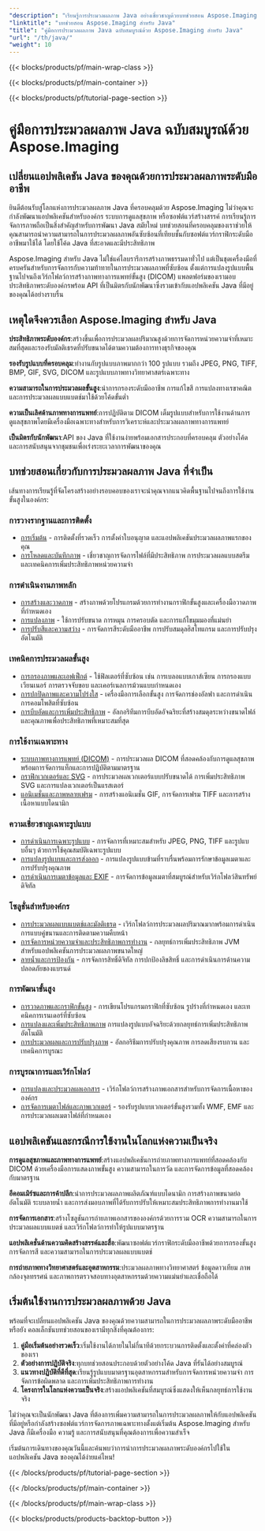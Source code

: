 ```yaml
---
"description": "เรียนรู้การประมวลผลภาพ Java อย่างเชี่ยวชาญด้วยบทช่วยสอน Aspose.Imaging เรียนรู้การแปลงภาพ การปรับปรุง การประมวลผล DICOM การทำงานแบบแบตช์ และเทคนิคการกรองขั้นสูงด้วยคำแนะนำทีละขั้นตอนที่ครอบคลุม"
"linktitle": "บทช่วยสอน Aspose.Imaging สำหรับ Java"
"title": "คู่มือการประมวลผลภาพ Java ฉบับสมบูรณ์ด้วย Aspose.Imaging สำหรับ Java"
"url": "/th/java/"
"weight": 10
---
```


{{< blocks/products/pf/main-wrap-class >}}

{{< blocks/products/pf/main-container >}}

{{< blocks/products/pf/tutorial-page-section >}}

# คู่มือการประมวลผลภาพ Java ฉบับสมบูรณ์ด้วย Aspose.Imaging

## เปลี่ยนแอปพลิเคชัน Java ของคุณด้วยการประมวลผลภาพระดับมืออาชีพ

ยินดีต้อนรับสู่โลกแห่งการประมวลผลภาพ Java ที่ครอบคลุมด้วย Aspose.Imaging ไม่ว่าคุณจะกำลังพัฒนาแอปพลิเคชันสำหรับองค์กร ระบบการดูแลสุขภาพ หรือซอฟต์แวร์สร้างสรรค์ การเรียนรู้การจัดการภาพถือเป็นสิ่งสำคัญสำหรับการพัฒนา Java สมัยใหม่ บทช่วยสอนที่ครอบคลุมของเราช่วยให้คุณสามารถนำความสามารถในการประมวลผลภาพอันซับซ้อนที่เทียบชั้นกับซอฟต์แวร์กราฟิกระดับมืออาชีพมาใช้ได้ โดยใช้โค้ด Java ที่สะอาดและมีประสิทธิภาพ

Aspose.Imaging สำหรับ Java ไม่ใช่แค่ไลบรารีการสร้างภาพธรรมดาทั่วไป แต่เป็นชุดเครื่องมือที่ครบครันสำหรับการจัดการกับความท้าทายในการประมวลผลภาพที่ซับซ้อน ตั้งแต่การแปลงรูปแบบพื้นฐานไปจนถึงเวิร์กโฟลว์การสร้างภาพทางการแพทย์ขั้นสูง (DICOM) แพลตฟอร์มของเรามอบประสิทธิภาพระดับองค์กรพร้อม API ที่เป็นมิตรกับนักพัฒนาซึ่งรวมเข้ากับแอปพลิเคชัน Java ที่มีอยู่ของคุณได้อย่างราบรื่น

## เหตุใดจึงควรเลือก Aspose.Imaging สำหรับ Java

**ประสิทธิภาพระดับองค์กร**:สร้างขึ้นเพื่อการประมวลผลปริมาณสูงด้วยการจัดการหน่วยความจำที่เหมาะสมที่สุดและรองรับมัลติเธรดที่ปรับขนาดได้ตามความต้องการทางธุรกิจของคุณ

**รองรับรูปแบบที่ครอบคลุม**:ทำงานกับรูปแบบภาพมากกว่า 100 รูปแบบ รวมถึง JPEG, PNG, TIFF, BMP, GIF, SVG, DICOM และรูปแบบภาพทางวิทยาศาสตร์เฉพาะทาง

**ความสามารถในการประมวลผลขั้นสูง**:นำการกรองระดับมืออาชีพ การแก้ไขสี การแปลงทางเรขาคณิต และการประมวลผลแบบแบตช์มาใช้ด้วยโค้ดขั้นต่ำ

**ความเป็นเลิศด้านภาพทางการแพทย์**:การปฏิบัติตาม DICOM เต็มรูปแบบสำหรับการใช้งานด้านการดูแลสุขภาพโดยมีเครื่องมือเฉพาะทางสำหรับการวิเคราะห์และประมวลผลภาพทางการแพทย์

**เป็นมิตรกับนักพัฒนา**:API ของ Java ที่ใช้งานง่ายพร้อมเอกสารประกอบที่ครอบคลุม ตัวอย่างโค้ด และการสนับสนุนจากชุมชนเพื่อเร่งระยะเวลาการพัฒนาของคุณ

## บทช่วยสอนเกี่ยวกับการประมวลผลภาพ Java ที่จำเป็น

เส้นทางการเรียนรู้ที่จัดโครงสร้างอย่างรอบคอบของเราจะนำคุณจากแนวคิดพื้นฐานไปจนถึงการใช้งานขั้นสูงในองค์กร:

### การวางรากฐานและการติดตั้ง
- [การเริ่มต้น](./getting-started/) - การติดตั้งที่รวดเร็ว การตั้งค่าใบอนุญาต และแอปพลิเคชันประมวลผลภาพแรกของคุณ
- [การโหลดและบันทึกภาพ](./image-loading-saving/) - เชี่ยวชาญการจัดการไฟล์ที่มีประสิทธิภาพ การประมวลผลแบบสตรีม และเทคนิคการเพิ่มประสิทธิภาพหน่วยความจำ

### การดำเนินงานภาพหลัก
- [การสร้างและวาดภาพ](./image-creation-drawing/) - สร้างภาพด้วยโปรแกรมด้วยการทำงานกราฟิกขั้นสูงและเครื่องมือวาดภาพที่กำหนดเอง
- [การแปลงภาพ](./image-transformations/) - ใช้การปรับขนาด การหมุน การครอบตัด และการแก้ไขมุมมองที่แม่นยำ
- [การปรับสีและความสว่าง](./color-brightness-adjustments/) - การจัดการสีระดับมืออาชีพ การปรับสมดุลฮิสโทแกรม และการปรับปรุงอัตโนมัติ

### เทคนิคการประมวลผลขั้นสูง
- [การกรองภาพและเอฟเฟ็กต์](./image-filtering-effects/) - ใช้ฟิลเตอร์ที่ซับซ้อน เช่น การเบลอแบบเกาส์เซียน การกรองแบบเวียนเนอร์ การตรวจจับขอบ และเคอร์เนลการม้วนแบบกำหนดเอง
- [การปกปิดภาพและความโปร่งใส](./image-masking-transparency/) - เครื่องมือการเลือกขั้นสูง การจัดการช่องอัลฟา และการดำเนินการคอมโพสิตที่ซับซ้อน
- [การบีบอัดและการเพิ่มประสิทธิภาพ](./compression-optimization/) - อัลกอริทึมการบีบอัดอัจฉริยะที่สร้างสมดุลระหว่างขนาดไฟล์และคุณภาพเพื่อประสิทธิภาพที่เหมาะสมที่สุด

### การใช้งานเฉพาะทาง
- [ระบบภาพทางการแพทย์ (DICOM)](./medical-imaging-dicom/) - การประมวลผล DICOM ที่สอดคล้องกับการดูแลสุขภาพพร้อมการจัดการแท็กและการปฏิบัติตามมาตรฐาน
- [กราฟิกเวกเตอร์และ SVG](./vector-graphics-svg/) - การประมวลผลเวกเตอร์แบบปรับขนาดได้ การเพิ่มประสิทธิภาพ SVG และการแปลงเวกเตอร์เป็นแรสเตอร์
- [แอนิเมชั่นและภาพหลายเฟรม](./animation-multi-frame-images/) - การสร้างแอนิเมชั่น GIF, การจัดการเฟรม TIFF และการสร้างเนื้อหาแบบไดนามิก

### ความเชี่ยวชาญเฉพาะรูปแบบ
- [การดำเนินการเฉพาะรูปแบบ](./format-specific-operations/) - การจัดการที่เหมาะสมสำหรับ JPEG, PNG, TIFF และรูปแบบอื่นๆ ด้วยการใช้คุณสมบัติเฉพาะรูปแบบ
- [การแปลงรูปแบบและการส่งออก](./format-conversion-export/) - การแปลงรูปแบบข้ามที่ราบรื่นพร้อมการรักษาข้อมูลเมตาและการปรับปรุงคุณภาพ
- [การดำเนินการเมตาข้อมูลและ EXIF](./metadata-exif-operations/) - การจัดการข้อมูลเมตาที่สมบูรณ์สำหรับเวิร์กโฟลว์สินทรัพย์ดิจิทัล

### โซลูชั่นสำหรับองค์กร
- [การประมวลผลแบบแบตช์และมัลติเธรด](./batch-processing-multi-threading/) - เวิร์กโฟลว์การประมวลผลปริมาณมากพร้อมการดำเนินการแบบคู่ขนานและการติดตามความคืบหน้า
- [การจัดการหน่วยความจำและประสิทธิภาพการทำงาน](./memory-management-performance/) - กลยุทธ์การเพิ่มประสิทธิภาพ JVM สำหรับแอปพลิเคชันการประมวลผลภาพขนาดใหญ่
- [ลายน้ำและการป้องกัน](./watermarking-protection/) - การจัดการสิทธิ์ดิจิทัล การปกป้องลิขสิทธิ์ และการดำเนินการด้านความปลอดภัยของแบรนด์

### การพัฒนาขั้นสูง
- [การวาดภาพและกราฟิกขั้นสูง](./advanced-drawing-graphics/) - การเขียนโปรแกรมกราฟิกที่ซับซ้อน รูปร่างที่กำหนดเอง และเทคนิคการเรนเดอร์ที่ซับซ้อน
- [การแปลงและเพิ่มประสิทธิภาพภาพ](./image-conversion-and-optimization/) การแปลงรูปแบบอัจฉริยะด้วยกลยุทธ์การเพิ่มประสิทธิภาพอัตโนมัติ
- [การประมวลผลและการปรับปรุงภาพ](./image-processing-and-enhancement/) - อัลกอริธึมการปรับปรุงคุณภาพ การลดเสียงรบกวน และเทคนิคการบูรณะ

### การบูรณาการและเวิร์กโฟลว์
- [การแปลงและประมวลผลเอกสาร](./document-conversion-and-processing/) - เวิร์กโฟลว์การสร้างภาพเอกสารสำหรับการจัดการเนื้อหาขององค์กร
- [การจัดการเมตาไฟล์และภาพเวกเตอร์](./metafile-and-vector-image-handling/) - รองรับรูปแบบเวกเตอร์ขั้นสูงรวมทั้ง WMF, EMF และการประมวลผลเมตาไฟล์ที่กำหนดเอง

## แอปพลิเคชันและกรณีการใช้งานในโลกแห่งความเป็นจริง

**การดูแลสุขภาพและภาพทางการแพทย์**:สร้างแอปพลิเคชันการถ่ายภาพทางการแพทย์ที่สอดคล้องกับ DICOM ด้วยเครื่องมือการแสดงภาพขั้นสูง ความสามารถในการวัด และการจัดการข้อมูลที่สอดคล้องกับมาตรฐาน

**อีคอมเมิร์ซและการค้าปลีก**:นำการประมวลผลภาพผลิตภัณฑ์แบบไดนามิก การสร้างภาพขนาดย่ออัตโนมัติ ระบบลายน้ำ และการส่งมอบภาพที่ได้รับการปรับให้เหมาะสมประสิทธิภาพการทำงานมาใช้

**การจัดการเอกสาร**:สร้างโซลูชันการถ่ายภาพเอกสารขององค์กรด้วยการรวม OCR ความสามารถในการประมวลผลแบบแบตช์ และเวิร์กโฟลว์การทำให้รูปแบบมาตรฐาน

**แอปพลิเคชั่นด้านความคิดสร้างสรรค์และสื่อ**:พัฒนาซอฟต์แวร์กราฟิกระดับมืออาชีพด้วยการกรองขั้นสูง การจัดการสี และความสามารถในการประมวลผลแบบแบตช์

**การถ่ายภาพทางวิทยาศาสตร์และอุตสาหกรรม**:ประมวลผลภาพทางวิทยาศาสตร์ ข้อมูลดาวเทียม ภาพกล้องจุลทรรศน์ และภาพการตรวจสอบทางอุตสาหกรรมด้วยความแม่นยำและเชื่อถือได้

## เริ่มต้นใช้งานการประมวลผลภาพด้วย Java

พร้อมที่จะเปลี่ยนแอปพลิเคชัน Java ของคุณด้วยความสามารถในการประมวลผลภาพระดับมืออาชีพหรือยัง คอลเล็กชันบทช่วยสอนของเรามีทุกสิ่งที่คุณต้องการ:

1. **คู่มือเริ่มต้นอย่างรวดเร็ว**:เริ่มใช้งานได้ภายในไม่กี่นาทีด้วยกระบวนการติดตั้งและตั้งค่าที่คล่องตัวของเรา
2. **ตัวอย่างการปฏิบัติจริง**:ทุกบทช่วยสอนประกอบด้วยตัวอย่างโค้ด Java ที่รันได้อย่างสมบูรณ์
3. **แนวทางปฏิบัติที่ดีที่สุด**:เรียนรู้รูปแบบมาตรฐานอุตสาหกรรมสำหรับการจัดการหน่วยความจำ การจัดการข้อผิดพลาด และการเพิ่มประสิทธิภาพการทำงาน
4. **โครงการในโลกแห่งความเป็นจริง**:สร้างแอปพลิเคชันที่สมบูรณ์ซึ่งแสดงให้เห็นกลยุทธ์การใช้งานจริง

ไม่ว่าคุณจะเป็นนักพัฒนา Java ที่ต้องการเพิ่มความสามารถในการประมวลผลภาพให้กับแอปพลิเคชันที่มีอยู่หรือกำลังสร้างซอฟต์แวร์การจัดการภาพเฉพาะทางตั้งแต่เริ่มต้น Aspose.Imaging สำหรับ Java ก็มีเครื่องมือ ความรู้ และการสนับสนุนที่คุณต้องการเพื่อความสำเร็จ

เริ่มต้นการเดินทางของคุณวันนี้และค้นพบว่าการนำการประมวลผลภาพระดับองค์กรไปใช้ในแอปพลิเคชัน Java ของคุณได้ง่ายแค่ไหน!

{{< /blocks/products/pf/tutorial-page-section >}}

{{< /blocks/products/pf/main-container >}}

{{< /blocks/products/pf/main-wrap-class >}}

{{< blocks/products/products-backtop-button >}}